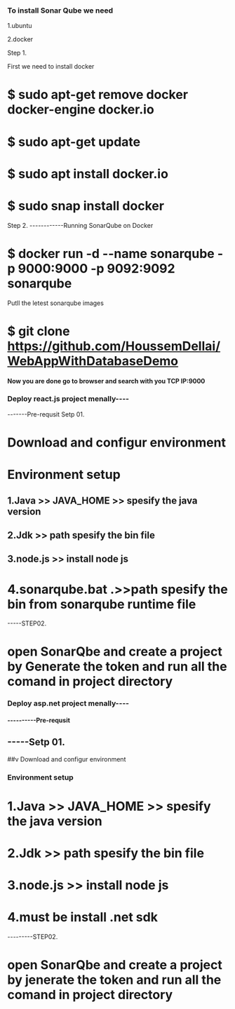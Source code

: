 ### To install Sonar Qube we need
1.ubuntu

2.docker 

Step 1.

 First we need to install docker 
# $ sudo apt-get remove docker docker-engine docker.io
# $ sudo apt-get update
# $ sudo apt install docker.io
# $ sudo snap install docker

Step 2.
------------Running SonarQube on Docker
# $ docker run -d --name sonarqube -p 9000:9000 -p 9092:9092 sonarqube

Putll the letest sonarqube images
# $ git clone https://github.com/HoussemDellai/WebAppWithDatabaseDemo

#### Now you are done go to browser and search with you TCP IP:9000


### Deploy react.js project menally----

-------Pre-requsit
Setp 01.

# Download and configur environment

# Environment setup
## 1.Java >> JAVA_HOME >> spesify the java version

## 2.Jdk  >> path spesify the bin file

## 3.node.js >> install node js

# 4.sonarqube.bat .>>path spesify the bin from sonarqube runtime file


-----STEP02.
# open SonarQbe and create a project by Generate the token and run all the comand in project directory




### Deploy asp.net project menally----

#### ----------Pre-requsit
## -----Setp 01.

##v Download and configur environment

### Environment setup
# 1.Java >> JAVA_HOME >> spesify the java version

# 2.Jdk  >> path spesify the bin file

# 3.node.js >> install node js

# 4.must be install .net sdk


---------STEP02.
# open SonarQbe and create a project by jenerate the token and run all the comand in project directory
